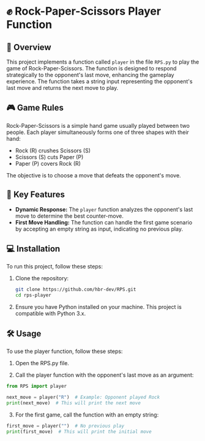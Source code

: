 # ✊ Rock-Paper-Scissors Player Function

## 📖 Overview
This project implements a function called `player` in the file `RPS.py` to play the game of Rock-Paper-Scissors. The function is designed to respond strategically to the opponent's last move, enhancing the gameplay experience. The function takes a string input representing the opponent's last move and returns the next move to play.

## 🎮 Game Rules
Rock-Paper-Scissors is a simple hand game usually played between two people. Each player simultaneously forms one of three shapes with their hand:
- Rock (R) crushes Scissors (S)
- Scissors (S) cuts Paper (P)
- Paper (P) covers Rock (R)

The objective is to choose a move that defeats the opponent's move.

## 🔑 Key Features
- **Dynamic Response:** The `player` function analyzes the opponent's last move to determine the best counter-move.
- **First Move Handling:** The function can handle the first game scenario by accepting an empty string as input, indicating no previous play.

## 💻 Installation
To run this project, follow these steps:

1. Clone the repository:
   ```bash
   git clone https://github.com/hbr-dev/RPS.git
   cd rps-player
2. Ensure you have Python installed on your machine. This project is compatible with Python 3.x.

## 🛠️ Usage

To use the player function, follow these steps:

1. Open the RPS.py file.

2. Call the player function with the opponent's last move as an argument:

  ```python
  from RPS import player
  
  next_move = player("R")  # Example: Opponent played Rock
  print(next_move)  # This will print the next move
  ```

3. For the first game, call the function with an empty string:
  ```python
  first_move = player("")  # No previous play
  print(first_move)  # This will print the initial move
